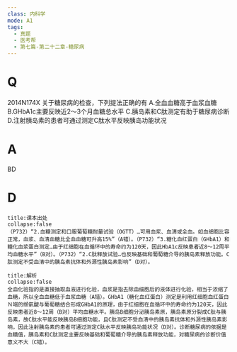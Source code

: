 ```yaml
---
class: 内科学
mode: A1
tags:
  - 真题
  - 医考帮
  - 第七篇-第二十二章-糖尿病
---
```


# Q
2014N174X 关于糖尿病的检查，下列提法正确的有
A.全血血糖高于血浆血糖
B.GHbA1c主要反映近2～3个月血糖总水平
C.胰岛素和C肽测定有助于糖尿病诊断
D.注射胰岛素的患者可通过测定C肽水平反映胰岛功能状况

# A
BD
# D
```ad-note
title:课本出处
collapse:false
（P732）“2.血糖测定和口服葡萄糖耐量试验（OGTT）…可用血浆、血清或全血。如血细胞比容正常，血浆、血清血糖比全血血糖可升高15%”（A错）。（P732）“3.糖化血红蛋白（GHbA1）和糖化血浆蛋白测定…由于红细胞在血循环中的寿命约为120天，因此HbA1c反映患者近8～12周平均血糖水平”（B对）。（P732）“2.C肽释放试验…也反映基础和葡萄糖介导的胰岛素释放功能。C肽测定不受血清中的胰岛素抗体和外源性胰岛素影响”（D对）。
```

```ad-summary
title:解析
collapse:false
全血化验指的是直接抽取血液进行化验，血浆是指去除血细胞后的液体进行化验，相当于浓缩了血糖，所以全血血糖低于血浆血糖（A错）。GHbA1（糖化血红蛋白）测定是利用红细胞血红蛋白Ｎ端的缬氨酸与葡萄糖结合形成GHbA1的原理，由于红细胞在血循环中的寿命约为120天，因此反映患者近8～12周（B对）平均血糖水平。胰岛B细胞分泌胰岛素原，胰岛素原分裂成C肽与胰岛素，故C肽水平能反映胰岛B细胞功能，且C肽测定不受血清中的胰岛素抗体和外源性胰岛素影响，因此注射胰岛素的患者可通过测定C肽水平反映胰岛功能状况（D对）。诊断糖尿病的依据是血糖值，胰岛素和C肽测定主要反映基础和葡萄糖介导的胰岛素释放功能，对糖尿病的诊断价值意义不大（C错）。
```


